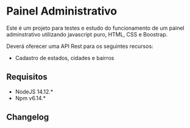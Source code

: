 # Painel Administrativo

Este é um projeto para testes e estudo do funcionamento de um painel adminstrativo utilizando 
javascript puro, HTML, CSS e Boostrap.

Deverá oferecer uma API Rest para os seguintes recursos:

* Cadastro de estados, cidades e bairros

## Requisitos
* NodeJS 14.12.*
* Npm v6.14.*

## Changelog


